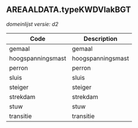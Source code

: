 ## AREAALDATA.typeKWDVlakBGT

*domeinlijst versie: d2* 

 |Code |Description	|
|	---	|	---	|
| gemaal | gemaal |
| hoogspanningsmast | hoogspanningsmast |
| perron | perron |
| sluis | sluis |
| steiger | steiger |
| strekdam | strekdam |
| stuw | stuw |
| transitie | transitie |
